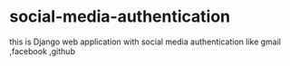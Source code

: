 # social-media-authentication
this is Django web application with social media authentication like gmail ,facebook ,github 
